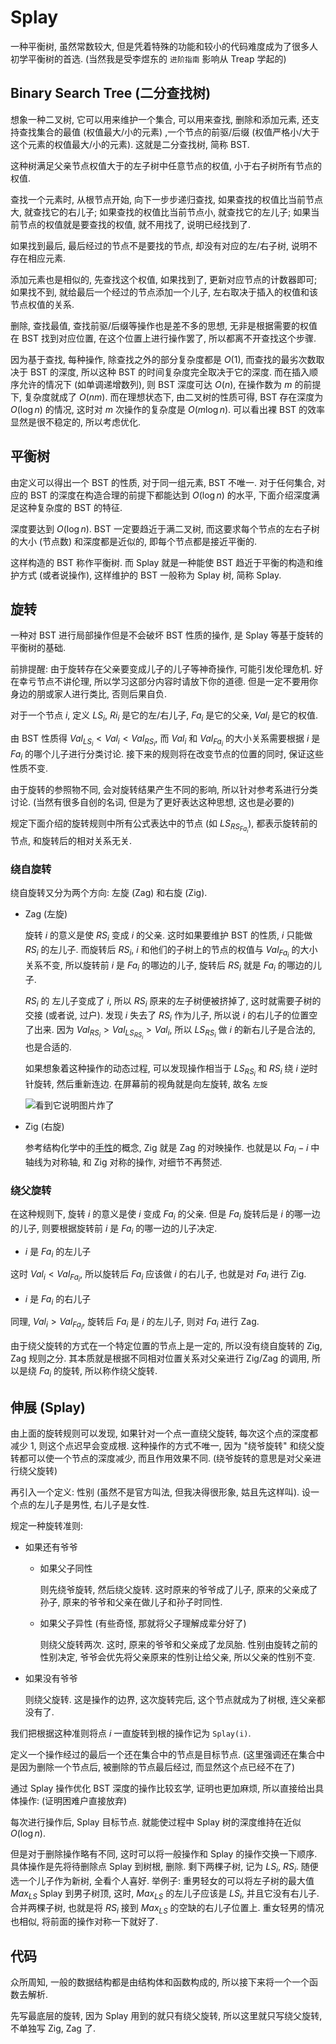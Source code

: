 # Splay

一种平衡树, 虽然常数较大, 但是凭着特殊的功能和较小的代码难度成为了很多人初学平衡树的首选. (当然我是受李煜东的 `进阶指南` 影响从 Treap 学起的)

## Binary Search Tree (二分查找树)

想象一种二叉树, 它可以用来维护一个集合, 可以用来查找, 删除和添加元素, 还支持查找集合的最值 (权值最大/小的元素) ,一个节点的前驱/后缀 (权值严格小/大于这个元素的权值最大/小的元素). 这就是二分查找树, 简称 BST.

这种树满足父亲节点权值大于的左子树中任意节点的权值, 小于右子树所有节点的权值.

查找一个元素时, 从根节点开始, 向下一步步递归查找, 如果查找的权值比当前节点大, 就查找它的右儿子; 如果查找的权值比当前节点小, 就查找它的左儿子; 如果当前节点的权值就是要查找的权值, 就不用找了, 说明已经找到了.

如果找到最后, 最后经过的节点不是要找的节点, 却没有对应的左/右子树, 说明不存在相应元素.

添加元素也是相似的, 先查找这个权值, 如果找到了, 更新对应节点的计数器即可; 如果找不到, 就给最后一个经过的节点添加一个儿子, 左右取决于插入的权值和该节点权值的关系.

删除, 查找最值, 查找前驱/后缀等操作也是差不多的思想, 无非是根据需要的权值在 BST 找到对应位置, 在这个位置上进行操作罢了, 所以都离不开查找这个步骤.

因为基于查找, 每种操作, 除查找之外的部分复杂度都是 $O(1)$, 而查找的最劣次数取决于 BST 的深度, 所以这种 BST 的时间复杂度完全取决于它的深度. 而在插入顺序允许的情况下 (如单调递增数列), 则 BST 深度可达 $O(n)$, 在操作数为 $m$ 的前提下, 复杂度就成了 $O(nm)$. 而在理想状态下, 由二叉树的性质可得, BST 存在深度为 $O(\log n)$ 的情况, 这时对 $m$ 次操作的复杂度是 $O(m\log n)$. 可以看出裸 BST 的效率显然是很不稳定的, 所以考虑优化.

## 平衡树

由定义可以得出一个 BST 的性质, 对于同一组元素, BST 不唯一. 对于任何集合, 对应的 BST 的深度在构造合理的前提下都能达到 $O(\log n)$ 的水平, 下面介绍深度满足这种复杂度的 BST 的特征.

深度要达到 $O(\log n)$. BST 一定要趋近于满二叉树, 而这要求每个节点的左右子树的大小 (节点数) 和深度都是近似的, 即每个节点都是接近平衡的.

这样构造的 BST 称作平衡树. 而 Splay 就是一种能使 BST 趋近于平衡的构造和维护方式 (或者说操作), 这样维护的 BST 一般称为 Splay 树, 简称 Splay.

## 旋转

一种对 BST 进行局部操作但是不会破坏 BST 性质的操作, 是 Splay 等基于旋转的平衡树的基础. 

前排提醒: 由于旋转存在父亲要变成儿子的儿子等神奇操作, 可能引发伦理危机. 好在幸亏节点不讲伦理, 所以学习这部分内容时请放下你的道德. 但是一定不要用你身边的朋或家人进行类比, 否则后果自负.

对于一个节点 $i$, 定义 $LS_i$, $Ri_i$ 是它的左/右儿子, $Fa_i$ 是它的父亲, $Val_i$ 是它的权值.

由 BST 性质得 $Val_{LS_i} < Val_i < Val_{RS_i}$, 而 $Val_i$ 和 $Val_{Fa_i}$ 的大小关系需要根据 $i$ 是 $Fa_i$ 的哪个儿子进行分类讨论. 接下来的规则将在改变节点的位置的同时, 保证这些性质不变.

由于旋转的参照物不同, 会对旋转结果产生不同的影响, 所以针对参考系进行分类讨论. (当然有很多自创的名词, 但是为了更好表达这种思想, 这也是必要的)

规定下面介绍的旋转规则中所有公式表达中的节点 (如 $LS_{RS_{Fa_i}}$), 都表示旋转前的节点, 和旋转后的相对关系无关.

### 绕自旋转

绕自旋转又分为两个方向: 左旋 (Zag) 和右旋 (Zig).

- Zag (左旋)

  旋转 $i$ 的意义是使 $RS_i$ 变成 $i$ 的父亲. 这时如果要维护 BST 的性质, $i$ 只能做 $RS_i$ 的左儿子. 而旋转后 $RS_i$, $i$ 和他们的子树上的节点的权值与 $Val_{Fa_i}$ 的大小关系不变, 所以旋转前 $i$ 是 $Fa_i$ 的哪边的儿子, 旋转后 $RS_i$ 就是 $Fa_i$ 的哪边的儿子.

  $RS_i$ 的 左儿子变成了 $i$, 所以 $RS_i$ 原来的左子树便被挤掉了, 这时就需要子树的交接 (或者说, 过户). 发现 $i$ 失去了 $RS_i$ 作为儿子, 所以说 $i$ 的右儿子的位置空了出来. 因为 $Val_{RS_i} > Val_{LS_{RS_i}} > Val_i$, 所以 $LS_{RS_i}$ 做 $i$ 的新右儿子是合法的, 也是合适的.

  如果想象着这种操作的动态过程, 可以发现操作相当于 $LS_{RS_i}$ 和 $RS_i$ 绕 $i$ 逆时针旋转, 然后重新连边. 在屏幕前的视角就是向左旋转, 故名 `左旋`

  ![看到它说明图片炸了](https://i.loli.net/2021/04/26/PAScNzKYIlrWTw5.png)

- Zig (右旋)

  参考结构化学中的[手性](https://zh.wikipedia.org/wiki/%E6%89%8B%E6%80%A7)的概念, Zig 就是 Zag 的对映操作. 也就是以 $Fa_i - i$ 中轴线为对称轴, 和 Zig 对称的操作, 对细节不再赘述.

### 绕父旋转

在这种规则下, 旋转 $i$ 的意义是使 $i$ 变成 $Fa_i$ 的父亲. 但是 $Fa_i$ 旋转后是 $i$ 的哪一边的儿子, 则要根据旋转前 $i$ 是 $Fa_i$ 的哪一边的儿子决定.

- $i$ 是 $Fa_i$ 的左儿子

这时 $Val_i < Val_{Fa_i}$, 所以旋转后 $Fa_i$ 应该做 $i$ 的右儿子, 也就是对 $Fa_i$ 进行 Zig.

- $i$ 是 $Fa_i$ 的右儿子

同理, $Val_i > Val_{Fa_i}$, 旋转后 $Fa_i$ 是 $i$ 的左儿子, 则对 $Fa_i$ 进行 Zag.

由于绕父旋转的方式在一个特定位置的节点上是一定的, 所以没有绕自旋转的 Zig, Zag 规则之分. 其本质就是根据不同相对位置关系对父亲进行 Zig/Zag 的调用, 所以是绕 $Fa_i$ 的旋转, 所以称作绕父旋转.

## 伸展 (Splay)

由上面的旋转规则可以发现, 如果针对一个点一直绕父旋转, 每次这个点的深度都减少 $1$, 则这个点迟早会变成根. 这种操作的方式不唯一, 因为 "绕爷旋转" 和绕父旋转都可以使一个节点的深度减少, 而且作用效果不同. (绕爷旋转的意思是对父亲进行绕父旋转)

再引入一个定义: 性别 (虽然不是官方叫法, 但我决得很形象, 姑且先这样叫). 设一个点的左儿子是男性, 右儿子是女性.

规定一种旋转准则:

- 如果还有爷爷

  - 如果父子同性
    
    则先绕爷旋转, 然后绕父旋转. 这时原来的爷爷成了儿子, 原来的父亲成了孙子, 原来的爷爷和父亲在做儿子和孙子时同性.
    
  - 如果父子异性 (有些奇怪, 那就将父子理解成辈分好了)
    
    则绕父旋转两次. 这时, 原来的爷爷和父亲成了龙凤胎. 性别由旋转之前的性别决定, 爷爷会优先将父亲原来的性别让给父亲, 所以父亲的性别不变.
    
- 如果没有爷爷

  则绕父旋转. 这是操作的边界, 这次旋转完后, 这个节点就成为了树根, 连父亲都没有了.
  
我们把根据这种准则将点 $i$ 一直旋转到根的操作记为 `Splay(i)`.

定义一个操作经过的最后一个还在集合中的节点是目标节点. (这里强调还在集合中是因为删除一个节点后, 被删除的节点最后经过, 而显然这个点已经不在了)

通过 Splay 操作优化 BST 深度的操作比较玄学, 证明也更加麻烦, 所以直接给出具体操作: (证明困难户直接放弃)

每次进行操作后, Splay 目标节点. 就能使过程中 Splay 树的深度维持在近似 $O(\log n)$.

但是对于删除操作略有不同, 这时可以将一般操作和 Splay 的操作交换一下顺序. 具体操作是先将待删除点 Splay 到树根, 删除. 剩下两棵子树, 记为 $LS_i$, $RS_i$. 随便选一个儿子作为新树, 全看个人喜好. 举例子: 重男轻女的可以将左子树的最大值 $Max_{LS}$ Splay 到男子树顶, 这时, $Max_{LS}$ 的左儿子应该是 $LS_i$, 并且它没有右儿子. 合并两棵子树, 也就是将 $RS_i$ 接到 $Max_{LS}$ 的空缺的右儿子位置上. 重女轻男的情况也相似, 将前面的操作对称一下就好了.

## 代码

众所周知, 一般的数据结构都是由结构体和函数构成的, 所以接下来将一个一个函数去解析.

先写最底层的旋转, 因为 Splay 用到的就只有绕父旋转, 所以这里就只写绕父旋转, 不单独写 Zig, Zag 了.



